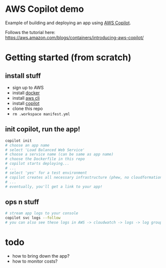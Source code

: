 # AWS Copilot demo

Example of building and deploying an app using
[AWS Copilot](https://aws.amazon.com/containers/copilot/).

Follows the tutorial here: https://aws.amazon.com/blogs/containers/introducing-aws-copilot/

# Getting started (from scratch)
## install stuff
- sign up to AWS
- install [docker](https://www.docker.com/products/docker-desktop)
- install [aws cli](https://aws.amazon.com/cli/)
- install [copilot](https://aws.github.io/copilot-cli/docs/getting-started/install/)
- clone this repo
- `rm .workspace manifest.yml`

## init copilot, run the app!
```sh
copilot init
# choose an app name
# select 'Load Balanced Web Service'
# choose a service name (can be same as app name)
# choose the Dockerfile in this repo
# copilot starts deploying...
# ...
# select 'yes' for a test environment
# copilot creates all necessary infrastructure (phew, no cloudformation!)
# ...
# eventually, you'll get a link to your app!
```

## ops n stuff
```sh
# stream app logs to your console
copilot svc logs --follow
# you can also see these logs in AWS -> cloudwatch -> logs -> log groups ->  /copilot/aws-copilot-demo-test-aws-copilot-demo
```

# todo
- how to bring down the app?
- how to monitor costs?
